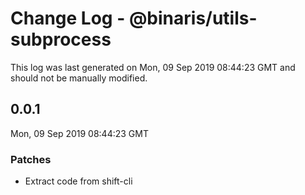 # Change Log - @binaris/utils-subprocess

This log was last generated on Mon, 09 Sep 2019 08:44:23 GMT and should not be manually modified.

## 0.0.1
Mon, 09 Sep 2019 08:44:23 GMT

### Patches

- Extract code from shift-cli

